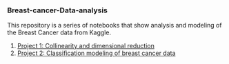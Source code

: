 ### Breast-cancer-Data-analysis
This repository is a series of notebooks that show analysis and modeling of the Breast Cancer data from Kaggle.
1. [Project 1: Collinearity and dimensional reduction](https://github.com/saramille/Breast-cancer-Data-analysis/blob/master/breast%20cancer%20data%20analysis%20colinearity%20and%20dimensional%20reduction.ipynb)
1. [Project 2: Classification modeling of breast cancer data](https://github.com/saramille/Breast-cancer-Data-analysis/blob/master/breast_cancer-classification%20modeling.ipynb)
